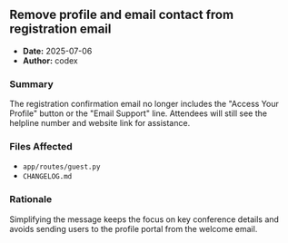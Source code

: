 ## Remove profile and email contact from registration email

- **Date:** 2025-07-06
- **Author:** codex

### Summary
The registration confirmation email no longer includes the "Access Your Profile" button or the "Email Support" line. Attendees will still see the helpline number and website link for assistance.

### Files Affected
- `app/routes/guest.py`
- `CHANGELOG.md`

### Rationale
Simplifying the message keeps the focus on key conference details and avoids sending users to the profile portal from the welcome email.
